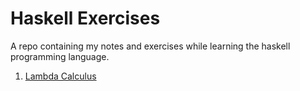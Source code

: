 # Haskell Exercises

A repo containing my notes and exercises while learning the haskell programming language.

1. [Lambda Calculus](LambdaCalculus.md)
